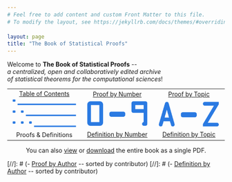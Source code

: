 ```yaml
---
# Feel free to add content and custom Front Matter to this file.
# To modify the layout, see https://jekyllrb.com/docs/themes/#overriding-theme-defaults

layout: page
title: "The Book of Statistical Proofs"
---
```



Welcome to **The Book of Statistical Proofs** -- <br>
*a centralized, open and collaboratively edited archive <br>
of statistical theorems for the computational sciences*! <br>

<table style="border:none">
  <tr>
    <td style="text-align:center">
	  <a href="/I/Table_of_Contents.html">Table of Contents</a> <br>
	  <img src="Index1.png"> <br>
	  Proofs & Definitions
	</td>
    <td style="text-align:center">
	  <a href="/I/Proof_by_Number.html">Proof by Number</a> <br>
	  <img src="Index2.png"> <br>
	  <a href="/I/Definition_by_Number.html">Definition by Number</a>
	</td>
    <td style="text-align:center">
	  <a href="/I/Proof_by_Topic.html">Proof by Topic</a> <br>
	  <img src="Index3.png"> <br>
	  <a href="/I/Definition_by_Topic.html">Definition by Topic</a>
	</td>
  </tr>
</table>

<div align="center">
You can also <a href="https://github.com/StatProofBook/StatProofBookTools/blob/master/write_book/StatProofBook.pdf">view</a> or <a href="https://github.com/StatProofBook/StatProofBookTools/raw/master/write_book/StatProofBook.pdf">download</a> the entire book as a single PDF.
</div>

[//]: # (- [Proof by Author](I/Proof_by_Author.md) -- sorted by contributor)
[//]: # (- [Definition by Author](I/Definition_by_Author.md) -- sorted by contributor)